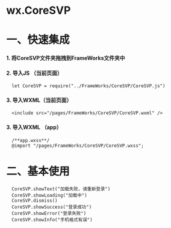 # wx.CoreSVP

一、快速集成
=======================
#### 1. 将CoreSVP文件夹拖拽到FrameWorks文件夹中
#### 2. 导入JS （当前页面）

      let CoreSVP = require("../FrameWorks/CoreSVP/CoreSVP.js")

#### 3. 导入WXML（当前页面）

      <include src="/pages/FrameWorks/CoreSVP/CoreSVP.wxml" />

#### 3. 导入WXML （app）

      /**app.wxss**/
      @import "/pages/FrameWorks/CoreSVP/CoreSVP.wxss";

二、基本使用
=======================

      CoreSVP.showText("加载失败，请重新登录")
      CoreSVP.showLoading("加载中")
      CoreSVP.dismiss()
      CoreSVP.showSuccess("登录成功")
      CoreSVP.showError("登录失败")
      CoreSVP.showInfo("手机格式有误")
